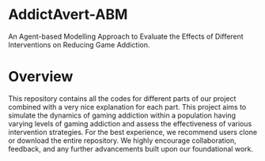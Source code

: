 # AddictAvert-ABM
An Agent-based Modelling Approach to Evaluate the Effects of Different Interventions on Reducing Game Addiction.

# Overview
This repository contains all the codes for different parts of our project combined with a very nice explanation for each part. This project aims to simulate the dynamics of gaming addiction within a population having varying levels of gaming addiction and assess the effectiveness of various intervention strategies. 
For the best experience, we recommend users clone or download the entire repository. We highly encourage collaboration, feedback, and any further advancements built upon our foundational work. 




